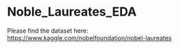 # Noble_Laureates_EDA
Please find the dataset here:
https://www.kaggle.com/nobelfoundation/nobel-laureates
